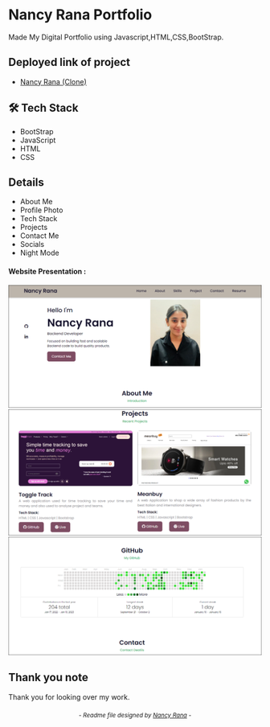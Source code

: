 # Nancy Rana Portfolio
  Made My Digital Portfolio using Javascript,HTML,CSS,BootStrap.

## Deployed link of project
- <a href="https://Nancy8570.github.io/">Nancy Rana (Clone)</a>

## 🛠 Tech Stack

- BootStrap
- JavaScript
- HTML
- CSS

## Details

- About Me
- Profile Photo
- Tech Stack
- Projects
- Contact Me
- Socials 
- Night Mode


#### Website Presentation :

![Nancy Rana](./images/portfolio1.PNG)
![Nancy Rana](./images/portfolio2.PNG)
![Nancy Rana](./images/portfolio3.PNG)






## Thank you note
Thank you for looking over my work.

_<p align="center"><sub>- Readme file designed by <a href="https://github.com/Nancy8570">Nancy Rana</a> -</sub></p>_
